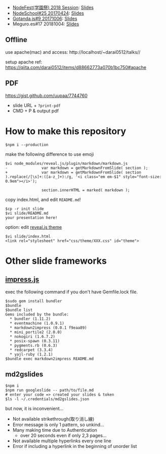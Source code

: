 - [NodeFest(学園祭) 2018 Session](https://nodefest.jp/2018/schedule.html#conference-2-3): [Slides](https://darai0512.github.io/nodefest2018/#/)
- [NodeSchool#25 20170424](https://nodejs.connpass.com/event/54749/presentation/): [Slides](https://darai0512.github.io/talks/nodeschool_20170424/)
- [Gotanda.js#9 20171006](https://gotandajs.connpass.com/event/66262/): [Slides](https://darai0512.github.io/talks/gotandajs_20171006/)
- Meguro.es#17 20181004: [Slides](https://darai0512.github.io/talks/meguroes_20181004/)

## Offline

use apache(mac) and access: http://localhost/~darai0512/talks/<dirname>/

setup apache ref: https://qiita.com/darai0512/items/d88662773a070b1bc750#apache

## PDF

https://gist.github.com/uupaa/7744760

- slide URL + `?print-pdf`
- CMD + P & output pdf

# How to make this repository

```
$npm i --production
```

make the following difference to use emoji

```
$vi node_modules/reveal.js/plugin/markdown/markdown.js
-				var markdown = getMarkdownFromSlide( section );
+				var markdown = getMarkdownFromSlide( section ).replace(/[\s]+:([a-z_]+):/g, '<i class="em em-$1" style="font-size: 0.9em"></i>');

 				section.innerHTML = marked( markdown );
```

copy index.html, and edit `README.md`!

```
$cp -r init slide
$vi slide/README.md
your presentation here!
```

option: edit [reveal.js theme](https://revealjs.com/#/themes)

```
$vi slide/index.html
<link rel="stylesheet" href="css/theme/XXX.css" id="theme">
```

# Other slide frameworks
## [impress.js](https://github.com/tsucchi/ruby-markdown2impress)

exec the following command if you don't have Gemfile.lock file.

```
$sudo gem install bundler
$bundle
$bundle list
Gems included by the bundle:
  * bundler (1.11.2)
  * eventmachine (1.0.9.1)
  * markdown2impress (0.0.1 f9eaa89)
  * mini_portile2 (2.0.0)
  * nokogiri (1.6.7.2)
  * posix-spawn (0.3.11)
  * pygments.rb (0.6.3)
  * redcarpet (3.3.4)
  * yajl-ruby (1.2.1)
$bundle exec markdown2impress README.md
```

## md2gslides

```
$npm i
$npm run googleslide -- path/to/file.md
# enter your code => created your slides & token
$ls -l ~/.credentials/md2gslides.json
```

but now, it is inconvenient...

- Not available strikethrough(取り消し線)
- Error message is only 1 pattern, so unkind...
- Many making time due to Authentication
  - over 20 seconds even if only 2,3 pages...
- Not available multiple hyperlinks every one line
- Error if including a hyperlink in the beginning of unorder list

